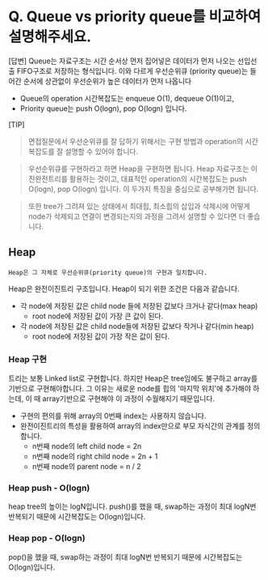 # Q. Queue vs priority queue를 비교하여 설명해주세요.

[답변]
Queue는 자료구조는 시간 순서상 먼저 집어넣은 데이터가 먼저 나오는 선입선출 FIFO구조로 저장하는 형식입니다. 이와 다르게 우선순위큐 (priority queue)는 들어간 순서에 상관없이 우선순위가 높은 데이터가 먼저 나옵니다

- Queue의 operation 시간복잡도는 enqueue O(1), dequeue O(1)이고,
- Priority queue는 push O(logn), pop O(logn) 입니다.

[TIP]

> 면접질문에서 우선순위큐를 잘 답하기 위해서는 구현 방법과 operation의 시간복잡도를 잘 설명할 수 있어야 합니다.

> 우선순위큐를 구현하라고 하면 Heap을 구현하면 됩니다. Heap 자료구조는 이진완전트리를 활용하는 것이고, 대표적인 operation의 시간복잡도는 push O(logn), pop O(logn) 입니다. 이 두가지 특징을 중심으로 공부해가면 됩니다.

> 또한 tree가 그려져 있는 상태에서 최대힙, 최소힙의 삽입과 삭제시에 어떻게 node가 삭제되고 연결이 변경되는지의 과정을 그려서 설명할 수 있다면 더 좋습니다.

## Heap

```
Heap은 그 자체로 우선순위큐(priority queue)의 구현과 일치합니다.
```

Heap은 완전이진트리 구조입니다. Heap이 되기 위한 조건은 다음과 같습니다.

- 각 node에 저장된 값은 child node 들에 저장된 값보다 크거나 같다(max heap)
  - root node에 저장된 값이 가장 큰 값이 된다.
- 각 node에 저장된 값은 child node들에 저장된 값보다 작거나 같다(min heap)
  - root node에 저장된 값이 가장 작은 값이 된다.

### Heap 구현

트리는 보통 Linked list로 구현합니다. 하지만 Heap은 tree임에도 불구하고 array를 기반으로 구현해야합니다. 그 이유는 새로운 node를 힙의 '마지막 위치'에 추가해야 하는데, 이 때 array기반으로 구현해야 이 과정이 수월해지기 때문입니다.

- 구현의 편의를 위해 array의 0번째 index는 사용하지 않습니다.
- 완전이진트리의 특성을 활용하여 array의 index만으로 부모 자식간의 관계를 정의합니다.
  - n번째 node의 left child node = 2n
  - n번째 node의 right child node = 2n + 1
  - n번째 node의 parent node = n / 2

### Heap push - O(logn)

heap tree의 높이는 logN입니다.
push()를 했을 때, swap하는 과정이 최대 logN번 반복되기 때문에 시간복잡도는 O(logn)입니다.

### Heap pop - O(logn)

pop()을 했을 때, swap하는 과정이 최대 logN번 반복되기 때문에 시간복잡도는 O(logn)입니다.
